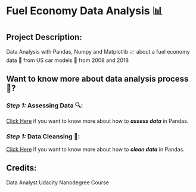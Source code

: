 # Fuel Economy Data Analysis 📊
## Project Description:
Data Analysis with Pandas, Numpy and Matplotlib 📈 about a fuel economy data 💸 from US car models 🚗 from 2008 and 2018

## Want to know more about data analysis process 🤔?

### _**Step 1:**_ Assessing Data 🔍:
[Click Here](https://github.com/davidtc8/Fuel_Economy_Data_Analysis/tree/master/Assessing%20Data) if you want to know more about how to _**assess data**_ in Pandas.

### _**Step 1:**_ Data Cleansing 🧹:
[Click Here](https://github.com/davidtc8/Fuel_Economy_Data_Analysis/tree/master/Assessing%20Data) if you want to know more about how to _**clean data**_ in Pandas.

## Credits:
Data Analyst Udacity Nanodegree Course
